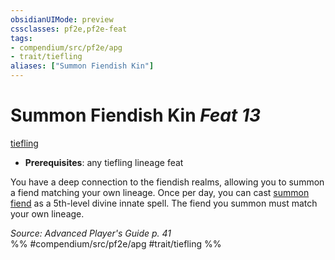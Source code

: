```yaml
---
obsidianUIMode: preview
cssclasses: pf2e,pf2e-feat
tags:
- compendium/src/pf2e/apg
- trait/tiefling
aliases: ["Summon Fiendish Kin"]
---
```

# Summon Fiendish Kin  *Feat 13*  
[tiefling](rules/traits/tiefling-b1.md "Tiefling Ancestry & Heritage Trait")  

- **Prerequisites**: any tiefling lineage feat

You have a deep connection to the fiendish realms, allowing you to summon a fiend matching your own lineage. Once per day, you can cast [summon fiend](compendium/spells/summon-fiend.md) as a 5th-level divine innate spell. The fiend you summon must match your own lineage.

*Source: Advanced Player's Guide p. 41*  
%% #compendium/src/pf2e/apg #trait/tiefling %%